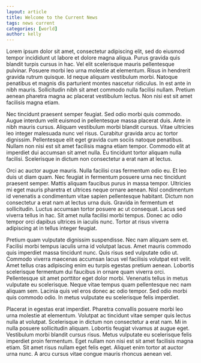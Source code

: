 ```yaml
---
layout: article
title: Welcome to the Current News
tags: news current
categories: [world]
author: kelly
---
```


Lorem ipsum dolor sit amet, consectetur adipiscing elit, sed do eiusmod tempor incididunt ut labore et dolore magna aliqua. Purus gravida quis blandit turpis cursus in hac. Vel elit scelerisque mauris pellentesque pulvinar. Posuere morbi leo urna molestie at elementum. Risus in hendrerit gravida rutrum quisque. Id neque aliquam vestibulum morbi. Natoque penatibus et magnis dis parturient montes nascetur ridiculus. In est ante in nibh mauris. Sollicitudin nibh sit amet commodo nulla facilisi nullam. Pretium aenean pharetra magna ac placerat vestibulum lectus. Non nisi est sit amet facilisis magna etiam.

Nec tincidunt praesent semper feugiat. Sed odio morbi quis commodo. Augue interdum velit euismod in pellentesque massa placerat duis. Ante in nibh mauris cursus. Aliquam vestibulum morbi blandit cursus. Vitae ultricies leo integer malesuada nunc vel risus. Curabitur gravida arcu ac tortor dignissim. Pellentesque elit eget gravida cum sociis natoque penatibus. Nullam non nisi est sit amet facilisis magna etiam tempor. Commodo elit at imperdiet dui accumsan sit amet nulla. Eu tincidunt tortor aliquam nulla facilisi. Scelerisque in dictum non consectetur a erat nam at lectus.

Orci ac auctor augue mauris. Nulla facilisi cras fermentum odio eu. Et leo duis ut diam quam. Nec feugiat in fermentum posuere urna nec tincidunt praesent semper. Mattis aliquam faucibus purus in massa tempor. Ultricies mi eget mauris pharetra et ultrices neque ornare aenean. Nisl condimentum id venenatis a condimentum vitae sapien pellentesque habitant. Dictum non consectetur a erat nam at lectus urna duis. Gravida in fermentum et sollicitudin. Luctus accumsan tortor posuere ac ut consequat. Lacus sed viverra tellus in hac. Sit amet nulla facilisi morbi tempus. Donec ac odio tempor orci dapibus ultrices in iaculis nunc. Tortor at risus viverra adipiscing at in tellus integer feugiat.

Pretium quam vulputate dignissim suspendisse. Nec nam aliquam sem et. Facilisi morbi tempus iaculis urna id volutpat lacus. Amet mauris commodo quis imperdiet massa tincidunt nunc. Quis risus sed vulputate odio ut. Commodo viverra maecenas accumsan lacus vel facilisis volutpat est velit. Amet tellus cras adipiscing enim eu turpis egestas pretium aenean. Lobortis scelerisque fermentum dui faucibus in ornare quam viverra orci. Pellentesque sit amet porttitor eget dolor morbi. Venenatis tellus in metus vulputate eu scelerisque. Neque vitae tempus quam pellentesque nec nam aliquam sem. Lacinia quis vel eros donec ac odio tempor. Sed odio morbi quis commodo odio. In metus vulputate eu scelerisque felis imperdiet.

Placerat in egestas erat imperdiet. Pharetra convallis posuere morbi leo urna molestie at elementum. Volutpat ac tincidunt vitae semper quis lectus nulla at volutpat. Scelerisque in dictum non consectetur a erat nam. Mi in nulla posuere sollicitudin aliquam. Lobortis feugiat vivamus at augue eget. Vestibulum morbi blandit cursus risus. Metus vulputate eu scelerisque felis imperdiet proin fermentum. Eget nullam non nisi est sit amet facilisis magna etiam. Sit amet risus nullam eget felis eget. Aliquet enim tortor at auctor urna nunc. A arcu cursus vitae congue mauris rhoncus aenean vel.